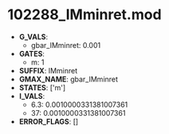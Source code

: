 # 102288_IMminret.mod

- **G_VALS**:
  - gbar_IMminret: 0.001
- **GATES**:
  - m: 1
- **SUFFIX**: IMminret
- **GMAX_NAME**: gbar_IMminret
- **STATES**: ['m']
- **I_VALS**:
  - 6.3: 0.0010000331381007361
  - 37: 0.0010000331381007361
- **ERROR_FLAGS**: []

